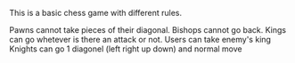 This is a basic chess game with different rules.

Pawns cannot take pieces of their diagonal.
Bishops cannot go back.
Kings can go whetever is there an attack or not.
Users can take enemy's king
Knights can go 1 diagonel (left right up down) and normal move
